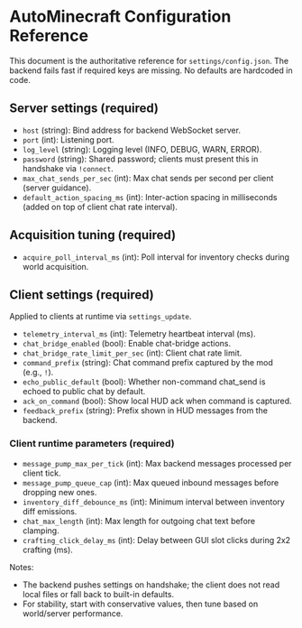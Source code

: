 # AutoMinecraft Configuration Reference

This document is the authoritative reference for `settings/config.json`. The backend fails fast if required keys are missing. No defaults are hardcoded in code.

## Server settings (required)
- `host` (string): Bind address for backend WebSocket server.
- `port` (int): Listening port.
- `log_level` (string): Logging level (INFO, DEBUG, WARN, ERROR).
- `password` (string): Shared password; clients must present this in handshake via `!connect`.
- `max_chat_sends_per_sec` (int): Max chat sends per second per client (server guidance).
- `default_action_spacing_ms` (int): Inter-action spacing in milliseconds (added on top of client chat rate interval).

## Acquisition tuning (required)
- `acquire_poll_interval_ms` (int): Poll interval for inventory checks during world acquisition.

## Client settings (required)
Applied to clients at runtime via `settings_update`.

- `telemetry_interval_ms` (int): Telemetry heartbeat interval (ms).
- `chat_bridge_enabled` (bool): Enable chat-bridge actions.
- `chat_bridge_rate_limit_per_sec` (int): Client chat rate limit.
- `command_prefix` (string): Chat command prefix captured by the mod (e.g., `!`).
- `echo_public_default` (bool): Whether non-command chat_send is echoed to public chat by default.
- `ack_on_command` (bool): Show local HUD ack when command is captured.
- `feedback_prefix` (string): Prefix shown in HUD messages from the backend.

### Client runtime parameters (required)
- `message_pump_max_per_tick` (int): Max backend messages processed per client tick.
- `message_pump_queue_cap` (int): Max queued inbound messages before dropping new ones.
- `inventory_diff_debounce_ms` (int): Minimum interval between inventory diff emissions.
- `chat_max_length` (int): Max length for outgoing chat text before clamping.
- `crafting_click_delay_ms` (int): Delay between GUI slot clicks during 2x2 crafting (ms).

Notes:
- The backend pushes settings on handshake; the client does not read local files or fall back to built-in defaults.
- For stability, start with conservative values, then tune based on world/server performance.
